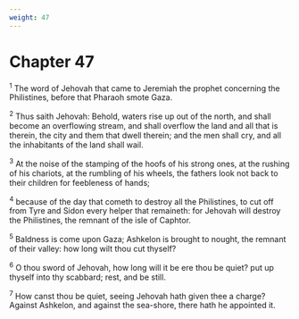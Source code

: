 ```yaml
---
weight: 47
---
```


# Chapter 47

<sup>1</sup> The word of Jehovah that came to Jeremiah the prophet concerning the Philistines, before that Pharaoh smote Gaza. 

<sup>2</sup> Thus saith Jehovah: Behold, waters rise up out of the north, and shall become an overflowing stream, and shall overflow the land and all that is therein, the city and them that dwell therein; and the men shall cry, and all the inhabitants of the land shall wail. 

<sup>3</sup> At the noise of the stamping of the hoofs of his strong ones, at the rushing of his chariots, at the rumbling of his wheels, the fathers look not back to their children for feebleness of hands; 

<sup>4</sup> because of the day that cometh to destroy all the Philistines, to cut off from Tyre and Sidon every helper that remaineth: for Jehovah will destroy the Philistines, the remnant of the isle of Caphtor. 

<sup>5</sup> Baldness is come upon Gaza; Ashkelon is brought to nought, the remnant of their valley: how long wilt thou cut thyself? 

<sup>6</sup> O thou sword of Jehovah, how long will it be ere thou be quiet? put up thyself into thy scabbard; rest, and be still. 

<sup>7</sup> How canst thou be quiet, seeing Jehovah hath given thee a charge? Against Ashkelon, and against the sea-shore, there hath he appointed it. 


